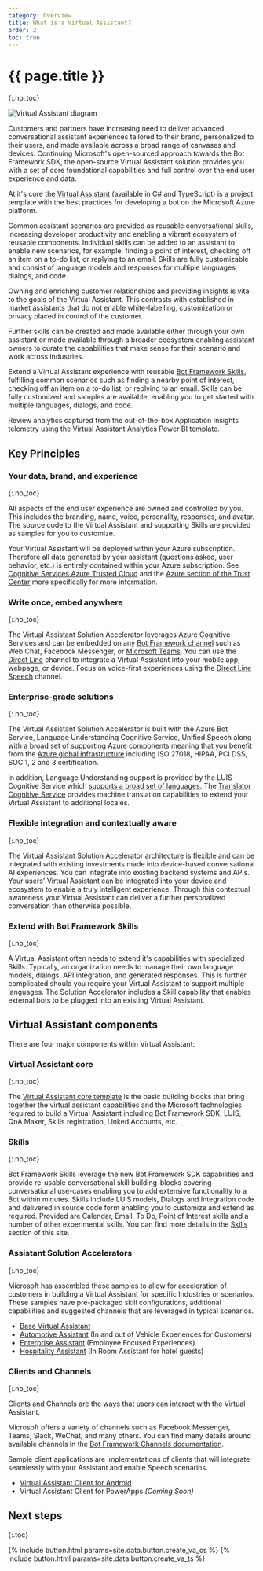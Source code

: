 ```yaml
---
category: Overview
title: What is a Virtual Assistant?
order: 2
toc: true
---
```


# {{ page.title }}
{:.no_toc}

![Virtual Assistant diagram]({{site.baseurl}}/assets/images/virtualassistant-diagram.jpg)

Customers and partners have increasing need to deliver advanced conversational assistant experiences tailored to their brand, personalized to their users, and made available across a broad range of canvases and devices. Continuing Microsoft's open-sourced approach towards the Bot Framework SDK, the open-source Virtual Assistant solution provides you with a set of core foundational capabilities and full control over the end user experience and data.

At it's core the [Virtual Assistant]({{site.baseurl}}//overview/virtual-assistant-template) (available in C# and TypeScript) is a project template with the best practices for developing a bot on the Microsoft Azure platform.

Common assistant scenarios are provided as reusable conversational skills, increasing developer productivity and enabling a vibrant ecosystem of reusable components. Individual skills can be added to an assistant to enable new scenarios, for example: finding a point of interest, checking off an item on a to-do list, or replying to an email. Skills are fully customizable and consist of language models and responses for multiple languages, dialogs, and code.

Owning and enriching customer relationships and providing insights is vital to the goals of the Virtual Assistant. This contrasts with established in-market assistants that do not enable white-labelling, customization or privacy placed in control of the customer.

Further skills can be created and made available either through your own assistant or made available through a broader ecosystem enabling assistant owners to curate the capabilities that make sense for their scenario and work across industries.

Extend a Virtual Assistant experience with reusable [Bot Framework Skills]({{site.baseurl}}/overview/skills), fulfilling common scenarios such as finding a nearby point of interest, checking off an item on a to-do list, or replying to an email. Skills can be fully customized and samples are available, enabling you to get started with multiple languages, dialogs, and code.

Review analytics captured from the out-of-the-box Application Insights telemetry using the [Virtual Assistant Analytics Power BI template]({{site.baseurl}}/solution-accelerators/tutorials/view-analytics/1-intro).


## Key Principles

### Your data, brand, and experience
{:.no_toc}

All aspects of the end user experience are owned and controlled by you. This includes the branding, name, voice, personality, responses, and avatar. The source code to the Virtual Assistant and supporting Skills are provided as samples for you to customize.

Your Virtual Assistant will be deployed within your Azure subscription. Therefore all data generated by your assistant (questions asked, user behavior, etc.) is entirely contained within your Azure subscription. See [Cognitive Services Azure Trusted Cloud](https://www.microsoft.com/en-us/trustcenter/cloudservices/cognitiveservices) and the [Azure section of the Trust Center](https://www.microsoft.com/en-us/TrustCenter/CloudServices/Azure) more specifically for more information.

### Write once, embed anywhere
{:.no_toc}

The Virtual Assistant Solution Accelerator leverages Azure Cognitive Services and can be embedded on any [Bot Framework channel](https://docs.microsoft.com/en-us/azure/bot-service/bot-service-manage-channels?view=azure-bot-service-4.0) such as Web Chat, Facebook Messenger, or [Microsoft Teams]({{site.baseurl}}/clients-and-channels/tutorials/enable-teams/1-intro/). You can use the [Direct Line](https://docs.microsoft.com/en-us/azure/bot-service/bot-service-channel-directline?view=azure-bot-service-4.0) channel to integrate a Virtual Assistant into your mobile app, webpage, or device. Focus on voice-first experiences using the [Direct Line Speech]({{site.baseurl}}/clients-and-channels/tutorials/enable-speech/1-intro/) channel.

### Enterprise-grade solutions
{:.no_toc}

The Virtual Assistant Solution Accelerator is built with the Azure Bot Service, Language Understanding Cognitive Service, Unified Speech along with a broad set of supporting Azure components meaning that you benefit from the [Azure global infrastructure](https://azure.microsoft.com/en-gb/global-infrastructure/) including ISO 27018, HIPAA, PCI DSS, SOC 1, 2 and 3 certification.

In addition, Language Understanding support is provided by the LUIS Cognitive Service which [supports a broad set of languages](https://docs.microsoft.com/en-us/azure/cognitive-services/luis/luis-supported-languages). The [Translator Cognitive Service](https://azure.microsoft.com/en-us/services/cognitive-services/translator-text-api/) provides  machine translation capabilities to extend your Virtual Assistant to additional locales.

### Flexible integration and contextually aware
{:.no_toc}

The Virtual Assistant Solution Accelerator architecture is flexible and can be integrated with existing investments made into device-based conversational AI experiences. You can integrate into existing backend systems and APIs. Your users' Virtual Assistant can be integrated into your device and ecosystem to enable a truly intelligent experience. Through this contextual awareness your Virtual Assistant can deliver a further personalized conversation than otherwise possible.

### Extend with Bot Framework Skills
{:.no_toc}

A Virtual Assistant often needs to extend it's capabilities with specialized Skills. Typically, an organization needs to manage their own language models, dialogs, API integration, and generated responses.
This is further complicated should you require your Virtual Assistant to support multiple languages. The Solution Accelerator includes a Skill capability that enables external bots to be plugged into an existing Virtual Assistant.


## Virtual Assistant components

There are four major components within Virtual Assistant: 

### Virtual Assistant core
{:.no_toc}

The [Virtual Assistant core template]({{site.baseurl}}/overview/virtual-assistant-template) is the basic building blocks that bring together the virtual assistant capabilities and the Microsoft technologies required to build a Virtual Assistant including Bot Framework SDK, LUIS, QnA Maker, Skills registration, Linked Accounts, etc.

### Skills
{:.no_toc}

Bot Framework Skills leverage the new Bot Framework SDK capabilities and provide re-usable conversational skill building-blocks covering conversational use-cases enabling you to add extensive functionality to a Bot within minutes. Skills include LUIS models, Dialogs and Integration code and delivered in source code form enabling you to customize and extend as required. Provided are Calendar, Email, To Do, Point of Interest skills and a number of other experimental skills. You can find more details in the [Skills]() section of this site.

### Assistant Solution Accelerators
{:.no_toc}

Microsoft has assembled these samples to allow for acceleration of customers in building a Virtual Assistant for specific Industries or scenarios. These samples have pre-packaged skill configurations, additional capabilities and suggested channels that are leveraged in typical scenarios.
- [Base Virtual Assistant]({{site.baseurl}}/overview/virtual-assistant-template)
- [Automotive Assistant]() (In and out of Vehicle Experiences for Customers)
- [Enterprise Assistant]({{site.baseurl}}/solution-accelerators/assistants/enterprise-assistant/) (Employee Focused Experiences)
- [Hospitality Assistant]({{site.baseurl}}/solution-accelerators/assistants/hospitality-assistant/) (In Room Assistant for hotel guests)

### Clients and Channels
{:.no_toc}

Clients and Channels are the ways that users can interact with the Virtual Assistant. 

Microsoft offers a variety of channels such as Facebook Messenger, Teams, Slack, WeChat, and many others. You can find many details around available channels in the [Bot Framework Channels documentation](https://docs.microsoft.com/en-us/azure/bot-service/bot-service-channels-reference?view=azure-bot-service-4.0).  

Sample client applications are implementations of clients that will integrate seamlessly with your Assistant and enable Speech scenarios.
- [Virtual Assistant Client for Android]({{site.baseurl}}/clients-and-channels/clients/virtual-assistant-client/)
- Virtual Assistant Client for PowerApps *(Coming Soon)*

## Next steps
{:.toc}

<div class="card-deck">
    {% include button.html params=site.data.button.create_va_cs %}
    {% include button.html params=site.data.button.create_va_ts %}
</div>
